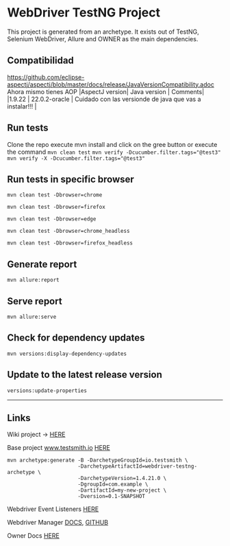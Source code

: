 # WebDriver TestNG Project

This project is generated from an archetype. It exists out of TestNG, Selenium WebDriver, Allure and OWNER as the main dependencies.

## Compatibilidad
https://github.com/eclipse-aspectj/aspectj/blob/master/docs/release/JavaVersionCompatibility.adoc
Ahora mismo tienes AOP
|AspectJ version| 	Java version  | 	Comments|
|1.9.22         |   22.0.2-oracle | Cuidado con las versionde de java que vas a instalar!!! |


## Run tests
Clone the repo execute mvn install and click on the gree button or execute the command
`mvn clean test`
`mvn verify -Dcucumber.filter.tags="@test3"`
`mvn verify -X -Dcucumber.filter.tags="@test3"`

## Run tests in specific browser

`mvn clean test -Dbrowser=chrome`

`mvn clean test -Dbrowser=firefox`

`mvn clean test -Dbrowser=edge`

`mvn clean test -Dbrowser=chrome_headless`

`mvn clean test -Dbrowser=firefox_headless`

## Generate report

`mvn allure:report`

## Serve report

`mvn allure:serve`

## Check for dependency updates

`mvn versions:display-dependency-updates`

## Update to the latest release version

`versions:update-properties`

----------
## Links
Wiki project -> [HERE](https://github.com/rommelayala/template_selenium_java/wiki)

Base project www.testsmith.io [HERE ](https://www.linkedin.com/pulse/selenium-webdriver-testng-maven-archetypes-testsmith/)
````
mvn archetype:generate -B -DarchetypeGroupId=io.testsmith \
                       -DarchetypeArtifactId=webdriver-testng-archetype \
                       -DarchetypeVersion=1.4.21.0 \
                       -DgroupId=com.example \
                       -DartifactId=my-new-project \
                       -Dversion=0.1-SNAPSHOT
````

Webdriver Event Listeners [HERE](https://github.com/testsmith-io/webdriver-event-listeners)

Webdriver Manager [DOCS](https://bonigarcia.dev/webdrivermanager/#webdrivermanager-and-selenium-manager), [GITHUB](https://github.com/bonigarcia/webdrivermanager)

Owner Docs [HERE](https://matteobaccan.github.io/owner/docs/welcome/)